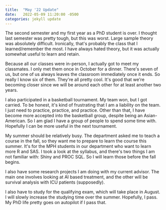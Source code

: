```yaml
---
title:  "May '22 Update"
date:   2022-05-09 11:20:00 -0500
categories: jekyll update
---
```


The second semester and my first year as a PhD student is over. I thought last semester was pretty tough, but this was worst. Large sample theory was absolutely difficult. Ironically, that's probably the class that I learned/remember the most. I have always hated theory, but it was actually somewhat useful to learn and retain.

Because all our classes were in-person, I actually got to meet my classmates. I only met them once in October for a dinner. There's seven of us, but one of us always leaves the classroom immediately once it ends. So really I know six of them. They're all pretty cool. It's good that we're becoming closer since we will be around each other for at least another two years.

I also participated in a basketball tournament. My team won, but I got carried. To be honest, it's kind of frustrating that I am a liability on the team. I just need to practice, practice, and practice. Other than that, I have become more accepted into the basketball group, despite being an Asian-American. So I am glad I have a group of people to spend some time with. Hopefully I can be more useful in the next tournament.

My summer should be relatively busy. The department asked me to teach a course in the fall, so they want me to prepare to learn the course this summer. It's for the MPH students in our department who want to learn more R and SAS. I took a look at the syllabus, and there's two things I am not familiar with: Shiny and PROC SQL. So I will learn those before the fall begins.

I also have some research projects I am doing with my current advisor. The main one involves looking at AI based treatment, and the other will be survival analysis with ICU patients (supposedly).

I also have to study for the qualifying exam, which will take place in August. I will slowly increase the studying time over the summer. Hopefully, I pass. My PhD life pretty goes on autopilot if I pass that.